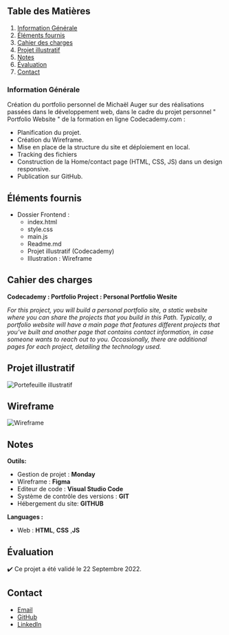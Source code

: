 ## Table des Matières
1. [Information Générale](#Information-Generale)
2. [Éléments fournis](#Éléments-fournis)
3. [Cahier des charges](#Cahier-des-charges)
4. [Projet illustratif](#Projet-illustratif)
5. [Notes](#Notes)
6. [Évaluation](#Évaluation)
7. [Contact](#Contact)


### Information Générale
Création du portfolio personnel de Michaël Auger sur des réalisations passées dans le développement web, dans le cadre du projet personnel " Portfolio Website " de la formation en ligne Codecademy.com  : 
* Planification du projet.
* Création du Wireframe.
* Mise en place de la structure du site et déploiement en local.
* Tracking des fichiers
* Construction de la Home/contact page (HTML, CSS, JS) dans un design responsive.
* Publication sur GitHub.


## Éléments fournis
 * Dossier Frontend :
    - index.html
    - style.css
    - main.js
    - Readme.md
    - Projet illustratif (Codecademy)
    - Illustration : Wireframe


##  Cahier des charges
**Codecademy : Portfolio Project : Personal Portfolio Wesite**
 
*For this project, you will build a personal portfolio site, a static website where you can share the projects that you build in this Path. Typically, a portfolio website will have a main page that features different projects that you’ve built and another page that contains contact information, in case someone wants to reach out to you. Occasionally, there are additional pages for each project, detailing the technology used.*

## Projet illustratif
![Portefeuille illustratif](https://static-assets.codecademy.com/Paths/front-end-career-path/personal-portfolio-website/personal-portfolio-website-screenshot.png)

## Wireframe
![Wireframe](../Resources/images/Wireframe.png)

## Notes
**Outils:**
 * Gestion de projet : **Monday**
 * Wireframe : **Figma**
 * Editeur de code : **Visual Studio Code**
 * Système de contrôle des versions : **GIT**
 * Hébergement du site: **GITHUB**
  
**Languages :**
 * Web : **HTML**, **CSS** ,**JS**


## Évaluation
:heavy_check_mark: Ce projet a été validé le 22 Septembre 2022.


## Contact
* [Email](mailto:auger.michaell@gmail;com)
* [GitHub](https://github.com/ByronMike)
* [LinkedIn](https://www.linkedin.com/in/auger-michael/)
